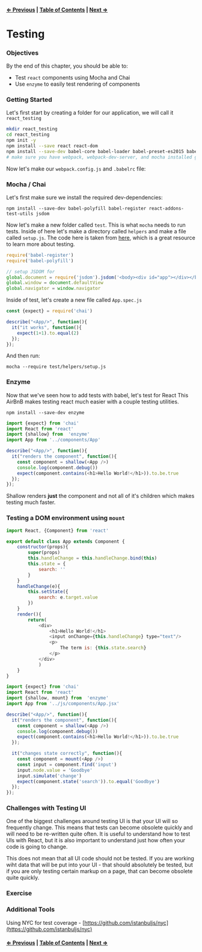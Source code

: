 #### [⇐ Previous](./01-intermediate_react.md) | [Table of Contents](./../readme.md) | [Next ⇒](./03-react_router.md)

# Testing

### Objectives

By the end of this chapter, you should be able to:

- Test `react` components using Mocha and Chai
- Use `enzyme` to easily test rendering of components

### Getting Started

Let's first start by creating a folder for our application, we will call it `react_testing`

```sh
mkdir react_testing
cd react_testing
npm init -y
npm install --save react react-dom
npm install --save-dev babel-core babel-loader babel-preset-es2015 babel-preset-react chai 
# make sure you have webpack, webpack-dev-server, and mocha installed globally
```

Now let's make our `webpack.config.js` and `.babelrc` file:

### Mocha / Chai

Let's first make sure we install the required dev-dependencies:

`npm install --save-dev babel-polyfill babel-register react-addons-test-utils jsdom`

Now let's make a new folder called `test`. This is what `mocha` needs to run tests. Inside of here let's make a directory called `helpers` and make a file called `setup.js`. The code here is taken from [here](https://github.com/kentcdodds/react-mocha-workshop/blob/master/test/helpers/setup-test-env.js), which is a great resource to learn more about testing. 

```js
require('babel-register')
require('babel-polyfill')

// setup JSDOM for 
global.document = require('jsdom').jsdom('<body><div id="app"></div></body>')
global.window = document.defaultView
global.navigator = window.navigator
```

Inside of test, let's create a new file called `App.spec.js`

```js
const {expect} = require('chai')

describe("<App/>", function(){
  it("it works", function(){
    expect(1+1).to.equal(2)
  });
});
```

And then run:

`mocha --require test/helpers/setup.js`

### Enzyme

Now that we've seen how to add tests with babel, let's test for React This AirBnB makes testing react much easier with a couple testing utilities. 

`npm install --save-dev enzyme`

```js
import {expect} from 'chai'
import React from 'react'
import {shallow} from  'enzyme'
import App from '../components/App'

describe("<App/>", function(){
  it("renders the component", function(){
    const component = shallow(<App />)
    console.log(component.debug())
    expect(component.contains(<h1>Hello World!</h1>)).to.be.true
  });
});
```

Shallow renders **just** the component and not all of it's children which makes testing much faster.

### Testing a DOM environment using `mount`

```js
import React, {Component} from 'react'

export default class App extends Component {
    constructor(props){
        super(props)
        this.handleChange = this.handleChange.bind(this)
        this.state = {
            search: ''
        }
    }
    handleChange(e){
        this.setState({
            search: e.target.value
        })
    }
    render(){
        return(
            <div>
                <h1>Hello World!</h1>
                <input onChange={this.handleChange} type="text"/>
                <p>
                    The term is: {this.state.search}
                </p>
            </div>
            )
    }
}
```

```js
import {expect} from 'chai'
import React from 'react'
import {shallow, mount} from  'enzyme'
import App from '../js/components/App.jsx'

describe("<App/>", function(){
  it("renders the component", function(){
    const component = shallow(<App />)
    console.log(component.debug())
    expect(component.contains(<h1>Hello World!</h1>)).to.be.true
  });

  it("changes state correctly", function(){
    const component = mount(<App />)
    const input = component.find('input')
    input.node.value = 'Goodbye'
    input.simulate('change')
    expect(component.state('search')).to.equal('Goodbye')
  });
});

```

### Challenges with Testing UI

One of the biggest challenges around testing UI is that your UI will so frequently change. This means that tests can become obsolete quickly and will need to be re-written quite often. It is useful to understand how to test UIs with React, but it is also important to understand just how often your code is going to change. 

This does not mean that all UI code should not be tested. If you are working wiht data that will be put into your UI - that should absolutely be tested, but if you are only testing certain markup on a page, that can become obsolete quite quickly.

### Exercise

### Additional Tools

Using NYC for test coverage - [https://github.com/istanbuljs/nyc](https://github.com/istanbuljs/nyc)

#### [⇐ Previous](./01-intermediate_react.md) | [Table of Contents](./../readme.md) | [Next ⇒](./03-react_router.md)